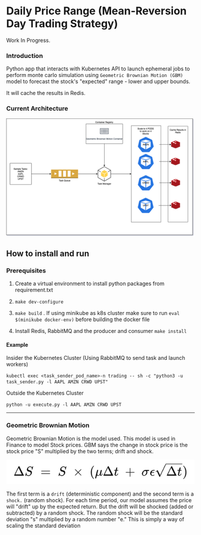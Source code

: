 # Daily Price Range (Mean-Reversion Day Trading Strategy)

Work In Progress.

### Introduction
Python app that interacts with Kubernetes API to launch ephemeral jobs to 
perform monte carlo simulation using ```Geometric Brownian Motion (GBM)``` 
model to forecast the stock's "expected" range - lower and upper bounds.

It will cache the results in Redis. 

### Current Architecture
![Image of GBM](https://github.com/arisdavid/daily-price-range/blob/master/documentation/img/architecture.png)

## How to install and run 
### Prerequisites
1. Create a virtual environment to install python packages from requirement.txt
2. ``` make dev-configure ```
3. ``` make build ``` . If using minikube as k8s cluster make sure to run ``` eval $(minikube docker-env) ``` before building the docker file
    
4. Install Redis, RabbitMQ and the producer and consumer ``` make install ```

#### Example
Insider the Kubernetes Cluster (Using RabbitMQ to send task and launch workers)
```.shell script
kubectl exec <task_sender_pod_name>-n trading -- sh -c "python3 -u task_sender.py -l AAPL AMZN CRWD UPST"
```

Outside the Kubernetes Cluster
```.shell script
python -u execute.py -l AAPL AMZN CRWD UPST 
```

---
### Geometric Brownian Motion

Geometric Brownian Motion is the model used. This model is used in Finance to model Stock prices. 
GBM says the change in stock price is the stock price "S" multiplied by the two terms; drift and shock.

![Image of GBM](https://github.com/arisdavid/daily-price-range/blob/master/documentation/img/eq.png)

The first term is a ```drift``` (deterministic component) and the second term is a ```shock.``` (random shock). 
For each time period, our model assumes the price will "drift" up by the expected return. 
But the drift will be shocked (added or subtracted) by a random shock. 
The random shock will be the standard deviation "s" multiplied by a random number "e." 
This is simply a way of scaling the standard deviation

